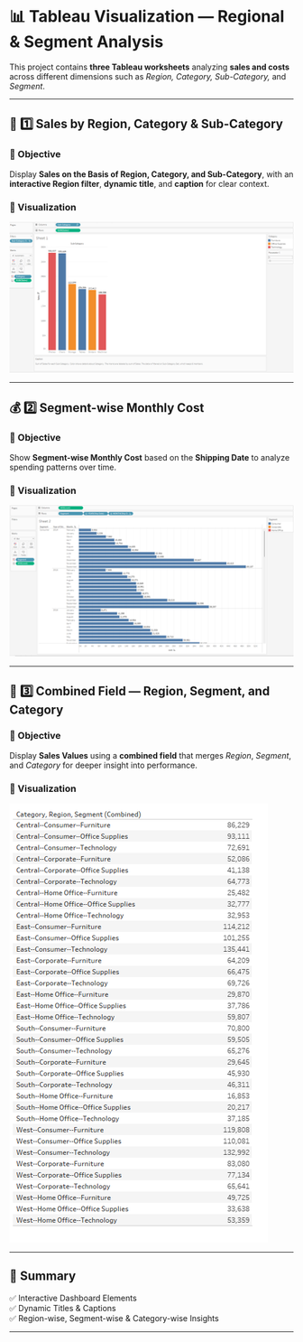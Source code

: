 # 📊 Tableau Visualization — Regional & Segment Analysis  

This project contains **three Tableau worksheets** analyzing **sales and costs** across different dimensions such as *Region, Category, Sub-Category,* and *Segment*.  

---

## 🧩 1️⃣ Sales by Region, Category & Sub-Category  

### 🔹 Objective  
Display **Sales on the Basis of Region, Category, and Sub-Category**, with an **interactive Region filter**, **dynamic title**, and **caption** for clear context.  

### 📸 Visualization  
![Sales by Region, Category & Sub-Category](images/Screenshot%202025-10-30%20115322.png)

---

## 💰 2️⃣ Segment-wise Monthly Cost  

### 🔹 Objective  
Show **Segment-wise Monthly Cost** based on the **Shipping Date** to analyze spending patterns over time.  

### 📸 Visualization  
![Segment-wise Monthly Cost](images/Screenshot%202025-10-30%20115337.png)

---

## 🧾 3️⃣ Combined Field — Region, Segment, and Category  

### 🔹 Objective  
Display **Sales Values** using a **combined field** that merges *Region*, *Segment*, and *Category* for deeper insight into performance.  

### 📸 Visualization  
![Sales Value by Combined Field](images/Screenshot%202025-10-30%20125851.png)

---

## 🏁 Summary  

✅ Interactive Dashboard Elements  
✅ Dynamic Titles & Captions  
✅ Region-wise, Segment-wise & Category-wise Insights  

---
